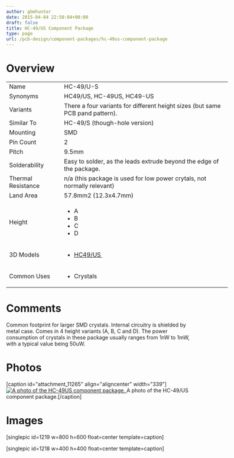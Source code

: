 ```yaml
---
author: gbmhunter
date: 2015-04-04 22:50:04+00:00
draft: false
title: HC-49/US Component Package
type: page
url: /pcb-design/component-packages/hc-49us-component-package
---
```


# Overview


<table style="width: 600px;" >
<tbody >
<tr >

<td >Name
</td>

<td >HC-49/U-S
</td>
</tr>
<tr >

<td >Synonyms
</td>

<td >HC49/US, HC-49US, HC49-US
</td>
</tr>
<tr >

<td >Variants
</td>

<td >There a four variants for different height sizes (but same PCB pand pattern).
</td>
</tr>
<tr >

<td >Similar To
</td>

<td >HC-49/S (though-hole version)
</td>
</tr>
<tr >

<td >Mounting
</td>

<td >SMD
</td>
</tr>
<tr >

<td >Pin Count
</td>

<td >2
</td>
</tr>
<tr >

<td >Pitch
</td>

<td >9.5mm
</td>
</tr>
<tr >

<td >Solderability
</td>

<td >Easy to solder, as the leads extrude beyond the edge of the package.
</td>
</tr>
<tr >

<td >Thermal Resistance
</td>

<td >n/a (this package is used for low power crytals, not normally relevant)
</td>
</tr>
<tr >

<td >Land Area
</td>

<td >57.8mm2 (12.3x4.7mm)
</td>
</tr>
<tr >

<td >Height
</td>

<td >



  * A
  * B
  * C
  * D


</td>
</tr>
<tr >

<td >3D Models
</td>

<td >



  * [HC49/US ](http://www.3dcontentcentral.com/download-model.aspx?catalogid=171&id=137229)


</td>
</tr>
<tr >

<td >Common Uses
</td>

<td >



  * Crystals


</td>
</tr>
</tbody>
</table>


# Comments




Common footprint for larger SMD crystals. Internal circuitry is shielded by metal case. Comes in 4 height variants (A, B, C and D). The power consumption of crystals in these package usually ranges from 1nW to 1mW, with a typical value being 50uW.




# Photos


[caption id="attachment_11265" align="aligncenter" width="339"][![A photo of the HC-49US component package.](/images/2015/04/hc-49us-component-package-photo.jpg)
](/images/2015/04/hc-49us-component-package-photo.jpg) A photo of the HC-49/US component package.[/caption]


# Images




[singlepic id=1219 w=800 h=600 float=center template=caption]




[singlepic id=1218 w=400 h=400 float=center template=caption]
